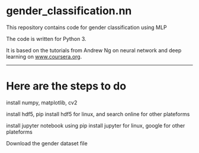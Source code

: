 # gender_classification.nn

This repository contains code for gender classification using MLP 

The code is written for Python 3.  

It is based on the tutorials from Andrew Ng on neural network and deep learning on www.coursera.org.

-----------------------------
# Here are the steps to do 

install numpy, matplotlib,  cv2

install hdf5, pip install hdf5 for linux, and search online for other plateforms

install jupyter notebook using  pip install jupyter for linux, google for other plateforms

Download the gender dataset file 



